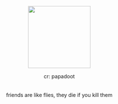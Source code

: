 
<div align="center">
  <img height="15" src="https://64.media.tumblr.com/008a6731abb0e2b079b02e61d95a61d8/5bc533c11613f9df-15/s1280x1920/1871928696037796f932a39fd3309569042e5d73.pnj"  /> 
<div align="center"> <br>
  <img height="170" src="https://i.ibb.co/WvTJg8Rb/Untitled577-20250707232224.png"  />
</div>
<p align="center"> cr: papadoot <br><br><br>
  friends are like flies, they die if you kill them
<div align="center">
  <img height="15" src="https://64.media.tumblr.com/008a6731abb0e2b079b02e61d95a61d8/5bc533c11613f9df-15/s1280x1920/1871928696037796f932a39fd3309569042e5d73.pnj"  /> 
<div align="center">
